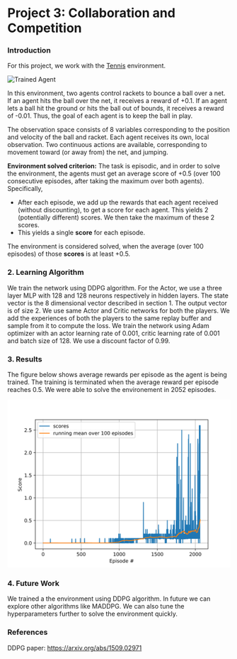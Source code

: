 [//]: # (Image References)

[image1]: https://user-images.githubusercontent.com/10624937/42135623-e770e354-7d12-11e8-998d-29fc74429ca2.gif "Trained Agent"
[image2]: https://github.com/shashanktyagi/p3_collab-compet/blob/master/training_scores.png 

# Project 3: Collaboration and Competition

### Introduction

For this project, we work with the [Tennis](https://github.com/Unity-Technologies/ml-agents/blob/master/docs/Learning-Environment-Examples.md#tennis) environment.

![Trained Agent][image1]

In this environment, two agents control rackets to bounce a ball over a net. If an agent hits the ball over the net, it receives a reward of +0.1.  If an agent lets a ball hit the ground or hits the ball out of bounds, it receives a reward of -0.01.  Thus, the goal of each agent is to keep the ball in play.

The observation space consists of 8 variables corresponding to the position and velocity of the ball and racket. Each agent receives its own, local observation.  Two continuous actions are available, corresponding to movement toward (or away from) the net, and jumping. 

**Environment solved criterion:** The task is episodic, and in order to solve the environment, the agents must get an average score of +0.5 (over 100 consecutive episodes, after taking the maximum over both agents). Specifically,

- After each episode, we add up the rewards that each agent received (without discounting), to get a score for each agent. This yields 2 (potentially different) scores. We then take the maximum of these 2 scores.
- This yields a single **score** for each episode.

The environment is considered solved, when the average (over 100 episodes) of those **scores** is at least +0.5.

### 2. Learning Algorithm
We train the network using DDPG algorithm. For the Actor, we use a three layer MLP with 128 and 128 neurons respectively in hidden layers. The state vector is the 8 dimensional vector described in section 1. The output vector is of size 2. We use same Actor and Critic networks for both the players. We add the experiences of both the players to the same replay buffer and sample from it to compute the loss.
We train the network using Adam optimizer with an actor learning rate of 0.001, critic learning rate of 0.001 and batch size of 128. We use a discount factor of 0.99.

### 3. Results
The figure below shows average rewards per episode as the agent is being trained. The training is terminated when the average reward per episode reaches 0.5. We were able to solve the environement in 2052 episodes.

![Rewards per episode][image2]

### 4. Future Work
We trained a the environment using DDPG algorithm. In future we can explore other algorithms like MADDPG. We can also tune the hyperparameters further to solve the environment quickly. 


  
### References
DDPG paper: https://arxiv.org/abs/1509.02971
